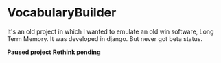 # **VocabularyBuilder**

It's an old project in which I wanted to emulate an old win software, Long Term Memory.
It was developed in django. But never got beta status.

**Paused project**
**Rethink pending**
